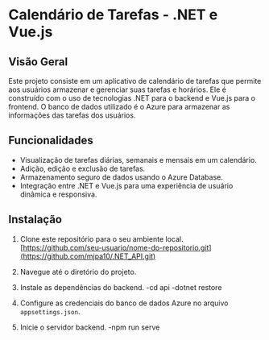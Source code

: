 # Calendário de Tarefas - .NET e Vue.js

## Visão Geral

Este projeto consiste em um aplicativo de calendário de tarefas que permite aos usuários armazenar e gerenciar suas tarefas e horários. Ele é construído com o uso de tecnologias .NET para o backend e Vue.js para o frontend. O banco de dados utilizado é o Azure para armazenar as informações das tarefas dos usuários.

## Funcionalidades

- Visualização de tarefas diárias, semanais e mensais em um calendário.
- Adição, edição e exclusão de tarefas.
- Armazenamento seguro de dados usando o Azure Database.
- Integração entre .NET e Vue.js para uma experiência de usuário dinâmica e responsiva.

## Instalação

1. Clone este repositório para o seu ambiente local.
[https://github.com/seu-usuario/nome-do-repositorio.git](https://github.com/mjpa10/.NET_API.git)

2. Navegue até o diretório do projeto.

3. Instale as dependências do backend.
-cd api
-dotnet restore

5. Configure as credenciais do banco de dados Azure no arquivo `appsettings.json`.

6. Inicie o servidor backend.
-npm run serve

